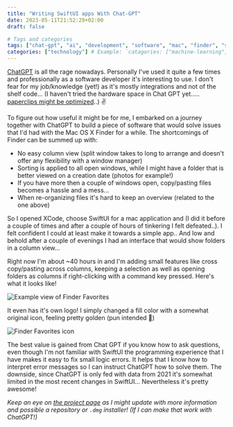 ```yaml
---
title: "Writing SwiftUI apps With Chat-GPT"
date: 2023-05-11T21:52:29+02:00
draft: false

# Tags and categories
tags: ["chat-gpt", "ai", "development", "software", "mac", "finder", "swiftui"] # Example: `tags: ["machine-learning", "deep-learning"]`
categories: ["technology"] # Example: `catagories: ["machine-learning", "deep-learning"]`
---
```


[ChatGPT](https://chat.openai.com/) is all the rage nowadays. Personally I've used it quite a few times and professionally as a software developer it's interesting to use. I don't fear for my job/knowledge (yet!) as it's mostly integrations and not of the shelf code... (I haven't tried the hardware space in Chat GPT yet..... [paperclips might be optimized](https://www.decisionproblem.com/paperclips/index2.html)..) ✌️

To figure out how useful it might be for me, I embarked on a journey together with ChatGPT to build a piece of software that would solve issues that I'd had with the Mac OS X Finder for a while. The shortcomings of Finder can be summed up with:

- No easy column view (split window takes to long to arrange and doesn't offer any flexibility with a window manager)
- Sorting is applied to all open windows, while I might have a folder that is better viewed on a creation date (photos for example!)
- If you have more then a couple of windows open, copy/pasting files becomes a hassle and a mess... 
- When re-organizing files it's hard to keep an overview (related to the one above)

So I opened XCode, choose SwiftUI for a mac application and (I did it before a couple of times and after a couple of hours of tinkering I felt defeated..). I felt confident I could at least make it towards a simple app.. And low and behold after a couple of evenings I had an interface that would show folders in a column view... 

Right now I'm about ~40 hours in and I'm adding small features like cross copy/pasting across columns, keeping a selection as well as opening folders as columns if right-clicking with a command key pressed. Here's what it looks like! 

![Example view of Finder Favorites](https://files.jplattel.nl/2023/05/fE8HF3.png)

It even has it's own logo! I simply changed a fill color with a somewhat original icon, feeling pretty golden (pun intended 😬)

![Finder Favorites icon](https://files.jplattel.nl/2023/05/W5RHEz.png)

The best value is gained from Chat GPT if you know how to ask questions, even though I'm not familiar with SwiftUI the programming experience that I have makes it easy to fix small logic errors. It helps that I know how to interpret error messages so I can instruct ChatGPT how to solve them. The downside, since ChatGPT is only fed with data from 2021 it's somewhat limited in the most recent changes in SwiftUI... Nevertheless it's pretty awesome!

_Keep an eye on [the project page](https://jplattel.nl/project/finder-favorites/) as I might update with more information and possible a repository or `.dmg` installer! (If I can make that work with ChatGPT!)_